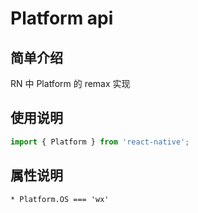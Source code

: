 # Platform api

## 简单介绍
RN 中 Platform 的 remax 实现
## 使用说明

```js
import { Platform } from 'react-native';
```
## 属性说明
    * Platform.OS === 'wx'


